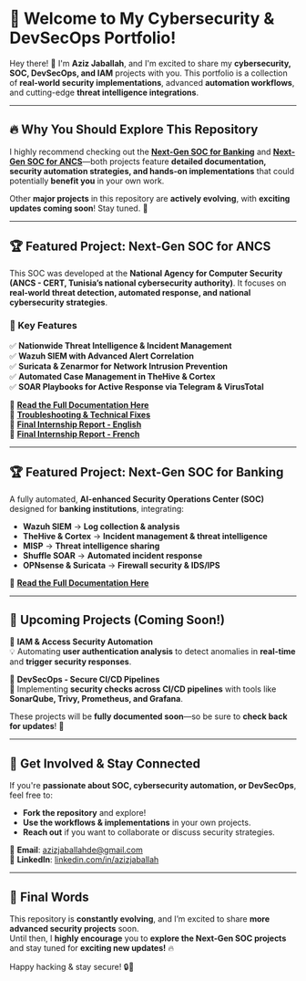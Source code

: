 # 🌟 Welcome to My Cybersecurity & DevSecOps Portfolio!

Hey there! 👋 I'm **Aziz Jaballah**, and I'm excited to share my **cybersecurity, SOC, DevSecOps, and IAM** projects with you. This portfolio is a collection of **real-world security implementations**, advanced **automation workflows**, and cutting-edge **threat intelligence integrations**.

---

## 🔥 Why You Should Explore This Repository  
I highly recommend checking out the **[Next-Gen SOC for Banking](/projects/next-gen-soc-banking/README.md)** and **[Next-Gen SOC for ANCS](/projects/next-gen-soc-ancs/README.md)**—both projects feature **detailed documentation, security automation strategies, and hands-on implementations** that could potentially **benefit you** in your own work.  

Other **major projects** in this repository are **actively evolving**, with **exciting updates coming soon**! Stay tuned. 🚀

---

## 🏆 Featured Project: **Next-Gen SOC for ANCS**
This SOC was developed at the **National Agency for Computer Security (ANCS - CERT, Tunisia’s national cybersecurity authority)**. It focuses on **real-world threat detection, automated response, and national cybersecurity strategies**.

### **🔹 Key Features**
✅ **Nationwide Threat Intelligence & Incident Management**  
✅ **Wazuh SIEM with Advanced Alert Correlation**  
✅ **Suricata & Zenarmor for Network Intrusion Prevention**  
✅ **Automated Case Management in TheHive & Cortex**  
✅ **SOAR Playbooks for Active Response via Telegram & VirusTotal**

📌 **[Read the Full Documentation Here](projects/next-gen-soc-ancs/README.md)**  
📌 **[Troubleshooting & Technical Fixes](projects/next-gen-soc-ancs/TROUBLESHOOTING_ANCS.md)**  
📌 **[Final Internship Report - English](projects/next-gen-soc-ancs/FinalReportGB.md)**  
📌 **[Final Internship Report - French](projects/next-gen-soc-ancs/FinalReportFR.md)**  

---

## 🏆 Featured Project: **Next-Gen SOC for Banking**
A fully automated, **AI-enhanced Security Operations Center (SOC)** designed for **banking institutions**, integrating:

- **Wazuh SIEM** → **Log collection & analysis**
- **TheHive & Cortex** → **Incident management & threat intelligence**
- **MISP** → **Threat intelligence sharing**
- **Shuffle SOAR** → **Automated incident response**
- **OPNsense & Suricata** → **Firewall security & IDS/IPS**

📌 **[Read the Full Documentation Here](projects/next-gen-soc-banking/README.md)**  

---

## 🚀 Upcoming Projects (Coming Soon!)
🔹 **IAM & Access Security Automation**  
💡 Automating **user authentication analysis** to detect anomalies in **real-time** and **trigger security responses**.

🔹 **DevSecOps - Secure CI/CD Pipelines**  
🔧 Implementing **security checks across CI/CD pipelines** with tools like **SonarQube, Trivy, Prometheus, and Grafana**.

These projects will be **fully documented soon**—so be sure to **check back for updates**! 🚀

---

## 🤝 Get Involved & Stay Connected  
If you're **passionate about SOC, cybersecurity automation, or DevSecOps**, feel free to:
- **Fork the repository** and explore!
- **Use the workflows & implementations** in your own projects.
- **Reach out** if you want to collaborate or discuss security strategies.

📧 **Email**: azizjaballahde@gmail.com  
🔗 **LinkedIn**: [linkedin.com/in/azizjaballah](https://www.linkedin.com/in/aziz-jaballah/)  

---

## 🎯 Final Words  
This repository is **constantly evolving**, and I’m excited to share **more advanced security projects** soon.  
Until then, I **highly encourage** you to **explore the Next-Gen SOC projects** and stay tuned for **exciting new updates!** 🔥  

Happy hacking & stay secure! 🔒🚀
